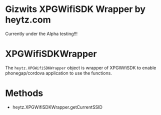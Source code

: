 Gizwits XPGWifiSDK Wrapper by heytz.com
======

Currently under the Alpha testing!!!

XPGWifiSDKWrapper
=======
The `heytz.XPGWifiSDKWrapper` object is wrapper of XPGWifiSDK to enable phonegap/cordova application to use the functions.


Methods
=======

- heytz.XPGWifiSDKWrapper.getCurrentSSID




